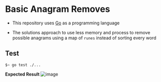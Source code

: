 # Basic Anagram Removes

- This repository uses [Go](https://golang.org/) as a programming language

- The solutions approach to use less memory and process to remove possible anagrams using a map of `runes` instead of sorting every word

## Test
```shell
$~ go test ./...
```

__Expected Result__
![image](https://user-images.githubusercontent.com/17556614/90689399-664afd00-e246-11ea-8fc1-e3d9697db78e.png)